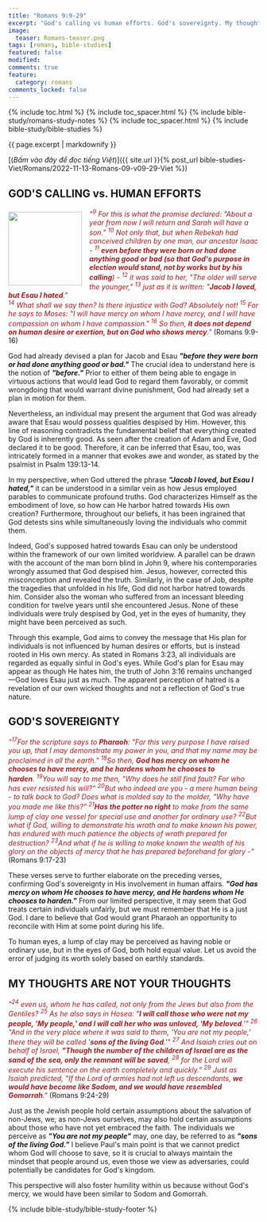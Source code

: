 ```yaml
---
title: "Romans 9:9-29"
excerpt: "God's calling vs human efforts. God's sovereignty. My thoughts are not your thoughts."
image:
  teaser: Romans-teaser.png
tags: [romans, bible-studies]
featured: false
modified:
comments: true
feature:
  category: romans
comments_locked: false
---
```


{% include toc.html %}
{% include toc_spacer.html %}
{% include bible-study/romans-study-notes %}
{% include toc_spacer.html %}
{% include bible-study/bible-studies %}

{{ page.excerpt | markdownify }}

[(<em>Bấm vào đây để đọc tiếng Việt</em>)]({{ site.url }}{% post_url bible-studies-Viet/Romans/2022-11-13-Romans-09-v09-29-Viet %})

## GOD'S CALLING vs. HUMAN EFFORTS
<div>
<p>
<img alt src="http://vacsf.org/assets/images/Romans-teaser.png" style="border: 0px none; margin: 7px 15px 0px 0px; max-width: 100%; height: 148px; padding: 0px; float: left;">
    <span style="color: rgb(159, 29, 33);"><i>"<sup>9</sup> For this is what the promise declared: "About a year from now I will return and Sarah will have a son."  <sup>10</sup> Not only that, but when Rebekah had conceived children by one man, our ancestor Isaac -  <sup>11</sup> <strong>even before they were born or had done anything good or bad (so that God's purpose in election would stand, not by works but by his calling</strong>) -  <sup>12</sup>  it was said to her, "The older will serve the younger,"  <sup>13</sup> just as it is written: "<strong>Jacob I loved, but Esau I hated</strong>." <br />
<sup>14</sup> What shall we say then? Is there injustice with God? Absolutely not!  <sup>15</sup> For he says to Moses: "I will have mercy on whom I have mercy, and I will have compassion on whom I have compassion."  <sup>16</sup> So then, <strong>it does not depend on human desire or exertion, but on God who shows mercy</strong>."</i></span> (Romans 9:9-16)</p>
</div>

God had already devised a plan for Jacob and Esau ***"before they were born or had done anything good or bad."*** The crucial idea to understand here is the notion of ***"before."*** Prior to either of them being able to engage in virtuous actions that would lead God to regard them favorably, or commit wrongdoing that would warrant divine punishment, God had already set a plan in motion for them.

Nevertheless, an individual may present the argument that God was already aware that Esau would possess qualities despised by Him. However, this line of reasoning contradicts the fundamental belief that everything created by God is inherently good. As seen after the creation of Adam and Eve, God declared it to be good. Therefore, it can be inferred that Esau, too, was intricately formed in a manner that evokes awe and wonder, as stated by the psalmist in Psalm 139:13-14.

In my perspective, when God uttered the phrase ***"Jacob I loved, but Esau I hated,"*** it can be understood in a similar vein as how Jesus employed parables to communicate profound truths. God characterizes Himself as the embodiment of love, so how can He harbor hatred towards His own creation? Furthermore, throughout our beliefs, it has been ingrained that God detests sins while simultaneously loving the individuals who commit them.

Indeed, God's supposed hatred towards Esau can only be understood within the framework of our own limited worldview. A parallel can be drawn with the account of the man born blind in John 9, where his contemporaries wrongly assumed that God despised him. Jesus, however, corrected this misconception and revealed the truth. Similarly, in the case of Job, despite the tragedies that unfolded in his life, God did not harbor hatred towards him. Consider also the woman who suffered from an incessant bleeding condition for twelve years until she encountered Jesus. None of these individuals were truly despised by God, yet in the eyes of humanity, they might have been perceived as such.

Through this example, God aims to convey the message that His plan for individuals is not influenced by human desires or efforts, but is instead rooted in His own mercy. As stated in Romans 3:23, all individuals are regarded as equally sinful in God's eyes. While God's plan for Esau may appear as though He hates him, the truth of John 3:16 remains unchanged—God loves Esau just as much. The apparent perception of hatred is a revelation of our own wicked thoughts and not a reflection of God's true nature.

## GOD'S SOVEREIGNTY

<span style="color: rgb(159, 29, 33);">
<i>"<sup>17</sup>For the scripture says to <strong>Pharaoh</strong>: "For this very purpose I have raised you up, that I may demonstrate my power in you, and that my name may be proclaimed in all the earth." <sup>18</sup>So then, <strong>God has mercy on whom he chooses to have mercy, and he hardens whom he chooses to harden</strong>. <sup>19</sup>You will say to me then, "Why does he still find fault? For who has ever resisted his will?" <sup>20</sup>But who indeed are you - a mere human being - to talk back to God? Does what is molded say to the molder, "Why have you made me like this?" <sup>21</sup><strong>Has the potter no right</strong> to make from the same lump of clay one vessel for special use and another for ordinary use? <sup>22</sup>But what if God, willing to demonstrate his wrath and to make known his power, has endured with much patience the objects of wrath prepared for destruction? <sup>23</sup>And what if he is willing to make known the wealth of his glory on the objects of mercy that he has prepared beforehand for glory -"</i></span> (Romans 9:17-23)

These verses serve to further elaborate on the preceding verses, confirming God's sovereignty in His involvement in human affairs. ***"God has mercy on whom He chooses to have mercy, and He hardens whom He chooses to harden."*** From our limited perspective, it may seem that God treats certain individuals unfairly, but we must remember that He is a just God. I dare to believe that God would grant Pharaoh an opportunity to reconcile with Him at some point during his life.

To human eyes, a lump of clay may be perceived as having noble or ordinary use, but in the eyes of God, both hold equal value. Let us avoid the error of judging its worth solely based on earthly standards.

## MY THOUGHTS ARE NOT YOUR THOUGHTS

<span style="color: rgb(159, 29, 33);">
<i>"<sup>24</sup> even us, whom he has called, not only from the Jews but also from the Gentiles?  <sup>25</sup> As he also says in Hosea: "<strong>I will call those who were not my people, 'My people,' and I will call her who was unloved, 'My beloved</strong>.'"  <sup>26</sup> "And in the very place where it was said to them, 'You are not my people,' 
there they will be called '<strong>sons of the living God</strong>.'"   <sup>27</sup> And Isaiah cries out on behalf of Israel, <strong>"Though the number of the children of Israel are as the sand of the sea, only the remnant will be saved</strong>,  <sup>28</sup> for the Lord will execute his sentence on the earth completely and quickly."  <sup>29</sup> Just as Isaiah predicted, "If the Lord of armies had not left us descendants, <strong>we would have become like Sodom, and we would have resembled Gomorrah</strong>."</i></span> (Romans 9:24-29)

Just as the Jewish people hold certain assumptions about the salvation of non-Jews, we, as non-Jews ourselves, may also hold certain assumptions about those who have not yet embraced the faith. The individuals we perceive as ***"You are not my people"*** may, one day, be referred to as ***"sons of the living God."*** I believe Paul's main point is that we cannot predict whom God will choose to save, so it is crucial to always maintain the mindset that people around us, even those we view as adversaries, could potentially be candidates for God's kingdom.

This perspective will also foster humility within us because without God's mercy, we would have been similar to Sodom and Gomorrah.

{% include bible-study/bible-study-footer %}


